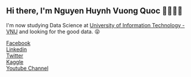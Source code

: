 ## Hi there, I'm Nguyen Huynh Vuong Quoc 👋🏼💪🏼

I'm now studying Data Science at <a href="https://en.uit.edu.vn/" target="_blank">University of Information Technology - VNU</a> and looking for the good data. 😝

<!-- <p align="center"> -->
<!-- <a href= "https://www.facebook.com/43quocnguyen" target="_blank"><img src="https://img.icons8.com/windows/32/000000/facebook.png"/></a> -->
<!-- <a href= "https://www.linkedin.com/in/nhvuongquoc0403/" target="_blank"><img src="https://img.icons8.com/material-outlined/30/000000/linkedin.png"/></a> -->
<!-- <a href= "https://twitter.com/nhvuongquoc0403" target="_blank"><img src="https://img.icons8.com/material-outlined/30/000000/twitter.png"/></a> -->
<!-- <a href= "https://www.kaggle.com/nhvuongquoc0403" target="_blank"><img src="https://img.icons8.com/material-outlined/30/000000/kaggle.png"/></a> -->
<!-- <a href= "https://www.youtube.com/channel/UCIqWO9LadIMAj64ScRjvUkw" target="_blank"><img src="https://img.icons8.com/material-outlined/30/000000/youtube.png"/></a> -->
<!-- </p> -->

[Facebook](https://www.facebook.com/43quocnguyen) <br>
[Linkedin](https://www.linkedin.com/in/nhvuongquoc0403) <br>
[Twitter](https://twitter.com/nhvuongquoc0403) <br>
[Kaggle](https://www.kaggle.com/nhvuongquoc0403) <br>
[Youtube Channel](https://www.youtube.com/channel/UCIqWO9LadIMAj64ScRjvUkw) <br>
